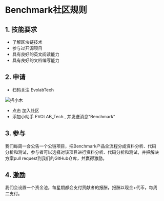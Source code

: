 # Benchmark社区规则
## 1. 技能要求
- 了解区块链技术
- 参与过开源项目
- 具有良好的英文阅读能力
- 具有良好的文档编写能力
## 2. 申请
- 扫码关注 EvolabTech

![招小木](https://github.com/EVOLABTeam/benchmark/blob/master/asset/img/%E6%8B%9B%E5%B0%8F%E6%9C%A8.jpg)

- 点击 加入社区
- 添加小助手 EVOLAB_Tech , 并发送消息"Benchmark"

## 3. 参与
我们每周一会公告一个公链项目，把Benchmark产品全流程分成资料分析、代码分析和测试，参与者可以选择对该项目进行资料分析、代码分析和测试，并把解决方案pull request到我们的GitHub仓库，并赢得激励。
## 4. 激励
我们会设置一个资金池，每星期都会支付贡献者的报酬，报酬以现金+代币，每周二支付。